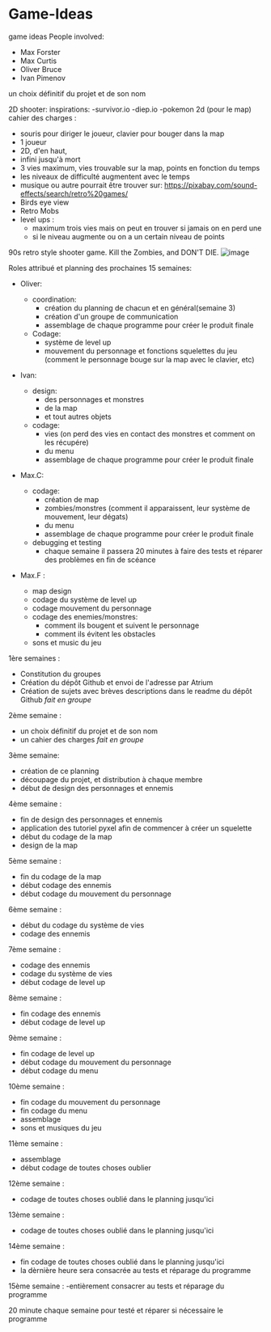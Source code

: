 # Game-Ideas
game ideas
People involved:
- Max Forster
- Max Curtis
- Oliver Bruce
- Ivan Pimenov

un choix définitif du projet et de son nom

2D shooter:
 inspirations: -survivor.io
               -diep.io
               -pokemon 2d (pour le map)
cahier des charges :

   - souris pour diriger le joueur, clavier pour bouger dans la map
   - 1 joueur
   - 2D, d'en haut,
   - infini jusqu'à mort
   - 3 vies maximum, vies trouvable sur la map, points en fonction du temps
   - les niveaux de difficulté augmentent avec le temps
   - musique ou autre pourrait être trouver sur: https://pixabay.com/sound-effects/search/retro%20games/
   - Birds eye view
   - Retro Mobs
   - level ups : 
     - maximum trois vies mais on peut en trouver si jamais on en perd une
     - si le niveau augmente ou on a un certain niveau de points
   

90s retro style shooter game. Kill the Zombies, and DON'T DIE.
![image](https://user-images.githubusercontent.com/119675128/206715444-8d9cd839-d707-4ca4-9391-2c2f1ded3694.png)

Roles attribué et planning des prochaines 15 semaines:
- Oliver:
  - coordination:
    - création du planning de chacun et en général(semaine 3)
    - création d'un groupe de communication
    - assemblage de chaque programme pour créer le produit finale
  - Codage:
    - système de level up
    - mouvement du personnage et fonctions squelettes du jeu (comment le personnage bouge sur la map avec le clavier, etc)
- Ivan:
  - design:
    - des personnages et monstres
    - de la map
    - et tout autres objets
  - codage:
    - vies (on perd des vies en contact des monstres et comment on les récupére)
    - du menu
    - assemblage de chaque programme pour créer le produit finale

- Max.C:
  - codage:
    - création de map 
    - zombies/monstres (comment il apparaissent, leur système de mouvement, leur dégats)
    - du menu
    - assemblage de chaque programme pour créer le produit finale
  - debugging et testing
    - chaque semaine il passera 20 minutes à faire des tests et réparer des problèmes en fin de scéance


- Max.F : 
  - map design
  - codage du système de level up
  - codage mouvement du personnage
  - codage des enemies/monstres:
    - comment ils bougent et suivent le personnage
    - comment ils évitent les obstacles
  - sons et music du jeu

1ère semaines :
 - Constitution du groupes
 - Création du dépôt Github et envoi de l'adresse par Atrium
 - Création de sujets avec brèves descriptions dans le readme du dépôt Github
 *fait en groupe*

2ème semaine :
 - un choix définitif du projet et de son nom
 - un cahier des charges
 *fait en groupe*

3ème semaine:
 - création de ce planning
 - découpage du projet, et distribution à chaque membre
 - début de design des personnages et ennemis

4ème semaine :
 - fin de design des personnages et ennemis
 - application des tutoriel pyxel afin de commencer à créer un squelette
 - début du codage de la map
 - design de la map

5ème semaine :
 - fin du codage de la map
 - début codage des ennemis
 - début codage du mouvement du personnage

6ème semaine :
 - début du codage du système de vies
 - codage des ennemis

7ème semaine :
 - codage des ennemis
 - codage du système de vies
 - début codage de level up

8ème semaine :
 - fin codage des ennemis
 - début codage de level up

9ème semaine :
 - fin codage de level up
 - début codage du mouvement du personnage
 - début codage du menu

10ème semaine :
 - fin codage du mouvement du personnage
 - fin codage du menu
 - assemblage
 - sons et musiques du jeu

11ème semaine :
 - assemblage
 - début codage de toutes choses oublier
 
12ème semaine :
 - codage de toutes choses oublié dans le planning jusqu'ici

13ème semaine :
 - codage de toutes choses oublié dans le planning jusqu'ici

14ème semaine :
 - fin codage de toutes choses oublié dans le planning jusqu'ici
 - la dèrnière heure sera consacrée au tests et réparage du programme

15ème semaine :
 -entièrement consacrer au tests et réparage du programme

20 minute chaque semaine pour testé et réparer si nécessaire le programme

